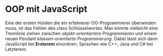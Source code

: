 # OOP mit JavaScript

Eine der ersten Hürden die ein erfahrener OO-Programmierer überwinden muss, ist das Fehlen des class Schlüsselwortes.
Man könnte vielleicht eine Trennlinie ziehen zwischen *objekt-orientiertem Programmieren* und einem neuen
Pendant *klassen-orientierte Programmierung*. Dabei lässt sich dann JavaScript bei **Ersterem** einordnen, Sprachen wie C++, Java und C# bei Letzterem.




